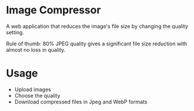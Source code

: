 # Image Compressor

A web application that reduces the image's file size by changing the quality setting.

Rule of thumb: 80% JPEG quality gives a significant file size reduction with almost no loss in quality.

# Usage

- Upload images
- Choose the quality
- Download compressed files in Jpeg and WebP formats
